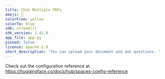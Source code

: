 ```yaml
---
title: Chat Multiple PDFs
emoji: 🚀
colorFrom: yellow
colorTo: blue
sdk: streamlit
sdk_version: 1.42.0
app_file: app.py
pinned: false
license: apache-2.0
short_description: 'You can upload your document and ask questions. '
---
```


Check out the configuration reference at https://huggingface.co/docs/hub/spaces-config-reference
